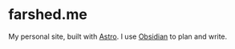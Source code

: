 # farshed.me

My personal site, built with [Astro](https://astro.build). I use [Obsidian](https://obsidian.md) to plan and write.

